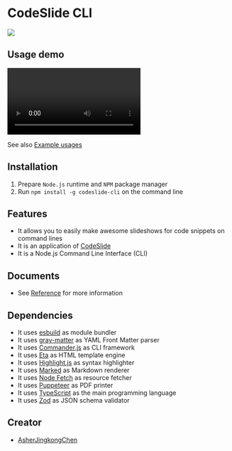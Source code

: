 # CodeSlide CLI
[![](https://img.shields.io/npm/v/codeslide-cli?color=%230647D4&label=npm&style=flat-square)](https://www.npmjs.com/package/codeslide-cli?activeTab=readme)

## Usage demo

<video controls src="https://github.com/AsherJingkongChen/codeslide/assets/37398747/7b56b373-86b0-43ba-bebc-ceff04323fdd">
  https://github.com/AsherJingkongChen/codeslide/assets/37398747/7b56b373-86b0-43ba-bebc-ceff04323fdd
</video>

See also [Example usages](https://github.com/AsherJingkongChen/codeslide/tree/main/app/cli/examples)

## Installation
1. Prepare `Node.js` runtime and `NPM` package manager
2. Run `npm install -g codeslide-cli` on the command line

## Features
- It allows you to easily make awesome slideshows for code snippets on command lines
- It is an application of [CodeSlide](https://github.com/AsherJingkongChen/codeslide)
- It is a Node.js Command Line Interface (CLI)

## Documents
- See [Reference](https://github.com/AsherJingkongChen/codeslide/blob/main/app/cli/docs/REFERENCE.md) for more information

## Dependencies
- It uses [esbuild](https://github.com/evanw/esbuild) as module bundler
- It uses [gray-matter](https://github.com/jonschlinkert/gray-matter) as YAML Front Matter parser
- It uses [Commander.js](https://github.com/tj/commander.js) as CLI framework
- It uses [Eta](https://github.com/eta-dev/eta) as HTML template engine
- It uses [Highlight.js](https://github.com/highlightjs/highlight.js) as syntax highlighter
- It uses [Marked](https://github.com/markedjs/marked) as Markdown renderer
- It uses [Node Fetch](https://github.com/node-fetch/node-fetch) as resource fetcher
- It uses [Puppeteer](https://github.com/puppeteer/puppeteer) as PDF printer
- It uses [TypeScript](https://www.typescriptlang.org/) as the main programming language
- It uses [Zod](https://github.com/colinhacks/zod) as JSON schema validator

## Creator
- [AsherJingkongChen](https://github.com/AsherJingkongChen)
